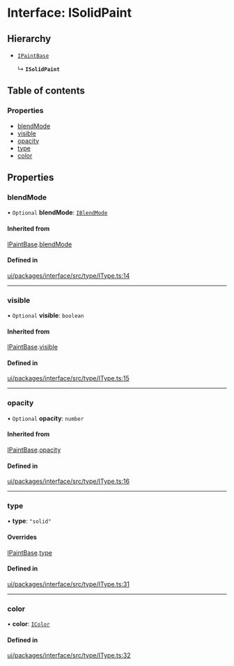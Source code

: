 # Interface: ISolidPaint

## Hierarchy

- [`IPaintBase`](IPaintBase.md)

  ↳ **`ISolidPaint`**

## Table of contents

### Properties

- [blendMode](ISolidPaint.md#blendmode)
- [visible](ISolidPaint.md#visible)
- [opacity](ISolidPaint.md#opacity)
- [type](ISolidPaint.md#type)
- [color](ISolidPaint.md#color)

## Properties

### blendMode

• `Optional` **blendMode**: [`IBlendMode`](../modules.md#iblendmode)

#### Inherited from

[IPaintBase](IPaintBase.md).[blendMode](IPaintBase.md#blendmode)

#### Defined in

[ui/packages/interface/src/type/IType.ts:14](https://github.com/leaferjs/leafer-ui/blob/5313537/packages/interface/src/type/IType.ts#L14)

___

### visible

• `Optional` **visible**: `boolean`

#### Inherited from

[IPaintBase](IPaintBase.md).[visible](IPaintBase.md#visible)

#### Defined in

[ui/packages/interface/src/type/IType.ts:15](https://github.com/leaferjs/leafer-ui/blob/5313537/packages/interface/src/type/IType.ts#L15)

___

### opacity

• `Optional` **opacity**: `number`

#### Inherited from

[IPaintBase](IPaintBase.md).[opacity](IPaintBase.md#opacity)

#### Defined in

[ui/packages/interface/src/type/IType.ts:16](https://github.com/leaferjs/leafer-ui/blob/5313537/packages/interface/src/type/IType.ts#L16)

___

### type

• **type**: ``"solid"``

#### Overrides

[IPaintBase](IPaintBase.md).[type](IPaintBase.md#type)

#### Defined in

[ui/packages/interface/src/type/IType.ts:31](https://github.com/leaferjs/leafer-ui/blob/5313537/packages/interface/src/type/IType.ts#L31)

___

### color

• **color**: [`IColor`](../modules.md#icolor)

#### Defined in

[ui/packages/interface/src/type/IType.ts:32](https://github.com/leaferjs/leafer-ui/blob/5313537/packages/interface/src/type/IType.ts#L32)
